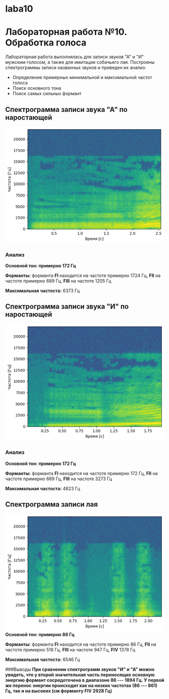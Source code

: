 # laba10
# Лабораторная работа №10. Обработка голоса
Лабораторная работа выполнялась для записи звуков "А" и "И" мужским голосом, а также для имитации собачьего лая.
Построены спектрограммы записи названных звуков и приведен их анализ: 
- Определение примерных минимальной и максимальной частот голоса
- Поиск основного тона
- Поиск самых сильных формант

## Спектрограмма записи звука "А" по наростающей

![](res/A.png)

### Анализ
**Основной тон: примерно 172 Гц** 

**Форманты:** форманта **FI** находится на частоте примерно 1724 Гц, **FII** на частоте примерно 689 Гц,
**FIII** на частоте 1205 Гц


**Максимальная частоста:** 6373 Гц

## Спектрограмма записи звука "И" по наростающей

![](res/I.png)

### Анализ
**Основной тон: примерно 172 Гц**

**Форманты:** форманта **FI** находится на частоте примерно 172 Гц, **FII** на частоте примерно 689 Гц,
**FIII** на частоте 3273 Гц


**Максимальная частоста:** 4823 Гц

## Спектрограмма записи лая

![](res/GAV.png)
**Основной тон: примерно 86 Гц** 

**Форманты:** форманта **FI** находится на частоте примерно 86 Гц, **FII** на частоте примерно 516 Гц,
**FIII** на частоте 947 Гц, **FIV** 1378 Гц


**Максимальная частоста:** 6546 Гц

###Выводы
**При сравнении спектрограмм звуков "И" и "А" можно увидеть, что у второй значительная часть переносящих основную энергию формант сосредоточена в диапазоне 86 --- 1894 Гц. У первой же перенос энергии происходит как на низких частотах (86 --- 861) Гц, так и на высоких (см форманту FIV 2928 Гц)** 
